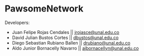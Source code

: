 # PawsomeNetwork

Developers:

- Juan Felipe Rojas Cendales || jrojasce@unal.edu.co
- David Julian Bustos Cortes || dbustos@unal.edu.co
- Diego Sebastian Rubiano Ballen || drubiano@unal.edu.co 
- Aldo Junior Bornacelly Navarro || ajbornacellyn@unal.edu.co
